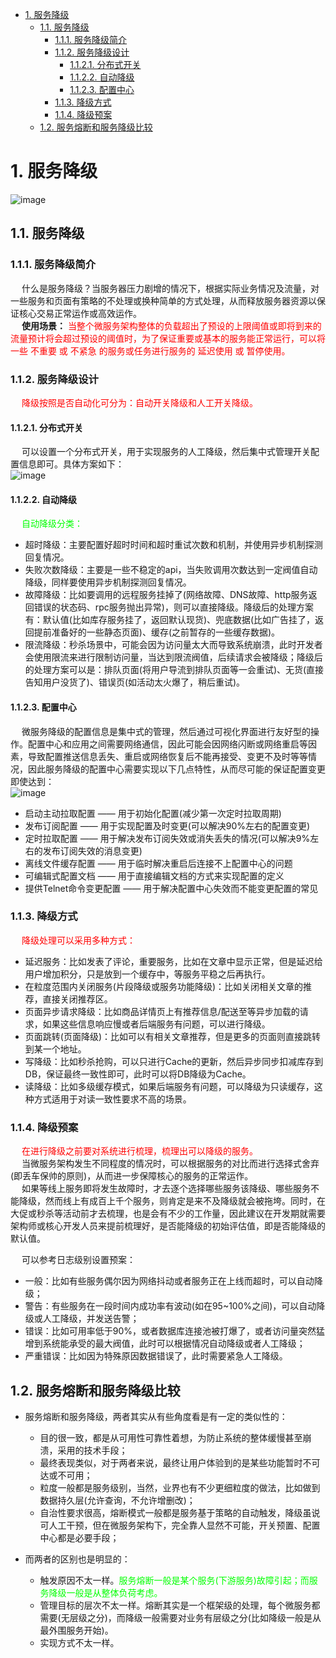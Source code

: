 
<!-- TOC -->

- [1. 服务降级](#1-服务降级)
    - [1.1. 服务降级](#11-服务降级)
        - [1.1.1. 服务降级简介](#111-服务降级简介)
        - [1.1.2. 服务降级设计](#112-服务降级设计)
            - [1.1.2.1. 分布式开关](#1121-分布式开关)
            - [1.1.2.2. 自动降级](#1122-自动降级)
            - [1.1.2.3. 配置中心](#1123-配置中心)
        - [1.1.3. 降级方式](#113-降级方式)
        - [1.1.4. 降级预案](#114-降级预案)
    - [1.2. 服务熔断和服务降级比较](#12-服务熔断和服务降级比较)

<!-- /TOC -->

# 1. 服务降级
![image](https://gitee.com/wt1814/pic-host/raw/master/images/microService/problems/problem-36.png)  

## 1.1. 服务降级  
### 1.1.1. 服务降级简介  
&emsp; 什么是服务降级？当服务器压力剧增的情况下，根据实际业务情况及流量，对一些服务和页面有策略的不处理或换种简单的方式处理，从而释放服务器资源以保证核心交易正常运作或高效运作。  
&emsp; **使用场景：** <font color = "red">当整个微服务架构整体的负载超出了预设的上限阈值或即将到来的流量预计将会超过预设的阈值时，为了保证重要或基本的服务能正常运行，可以将一些 不重要 或 不紧急 的服务或任务进行服务的 延迟使用 或 暂停使用。</font>  

### 1.1.2. 服务降级设计    
&emsp; <font color = "red">降级按照是否自动化可分为：自动开关降级和人工开关降级。</font>  

#### 1.1.2.1. 分布式开关  
&emsp; 可以设置一个分布式开关，用于实现服务的人工降级，然后集中式管理开关配置信息即可。具体方案如下：  
![image](https://gitee.com/wt1814/pic-host/raw/master/images/microService/problems/problem-34.png)  

#### 1.1.2.2. 自动降级  
&emsp; <font color = "lime">自动降级分类：</font>  

* 超时降级：主要配置好超时时间和超时重试次数和机制，并使用异步机制探测回复情况。  
* 失败次数降级：主要是一些不稳定的api，当失败调用次数达到一定阀值自动降级，同样要使用异步机制探测回复情况。  
* 故障降级：比如要调用的远程服务挂掉了(网络故障、DNS故障、http服务返回错误的状态码、rpc服务抛出异常)，则可以直接降级。降级后的处理方案有：默认值(比如库存服务挂了，返回默认现货)、兜底数据(比如广告挂了，返回提前准备好的一些静态页面)、缓存(之前暂存的一些缓存数据)。  
* 限流降级：秒杀场景中，可能会因为访问量太大而导致系统崩溃，此时开发者会使用限流来进行限制访问量，当达到限流阀值，后续请求会被降级；降级后的处理方案可以是：排队页面(将用户导流到排队页面等一会重试)、无货(直接告知用户没货了)、错误页(如活动太火爆了，稍后重试)。  

#### 1.1.2.3. 配置中心  
&emsp; 微服务降级的配置信息是集中式的管理，然后通过可视化界面进行友好型的操作。配置中心和应用之间需要网络通信，因此可能会因网络闪断或网络重启等因素，导致配置推送信息丢失、重启或网络恢复后不能再接受、变更不及时等等情况，因此服务降级的配置中心需要实现以下几点特性，从而尽可能的保证配置变更即使达到：    
![image](https://gitee.com/wt1814/pic-host/raw/master/images/microService/problems/problem-35.png)  

* 启动主动拉取配置 —— 用于初始化配置(减少第一次定时拉取周期)  
* 发布订阅配置 —— 用于实现配置及时变更(可以解决90%左右的配置变更)  
* 定时拉取配置 —— 用于解决发布订阅失效或消失丢失的情况(可以解决9%左右的发布订阅失效的消息变更)  
* 离线文件缓存配置 —— 用于临时解决重启后连接不上配置中心的问题  
* 可编辑式配置文档 —— 用于直接编辑文档的方式来实现配置的定义  
* 提供Telnet命令变更配置 —— 用于解决配置中心失效而不能变更配置的常见  

### 1.1.3. 降级方式  
&emsp; <font color = "red">降级处理可以采用多种方式：</font>  

* 延迟服务：比如发表了评论，重要服务，比如在文章中显示正常，但是延迟给用户增加积分，只是放到一个缓存中，等服务平稳之后再执行。  
* 在粒度范围内关闭服务(片段降级或服务功能降级)：比如关闭相关文章的推荐，直接关闭推荐区。  
* 页面异步请求降级：比如商品详情页上有推荐信息/配送至等异步加载的请求，如果这些信息响应慢或者后端服务有问题，可以进行降级。  
* 页面跳转(页面降级)：比如可以有相关文章推荐，但是更多的页面则直接跳转到某一个地址。  
* 写降级：比如秒杀抢购，可以只进行Cache的更新，然后异步同步扣减库存到DB，保证最终一致性即可，此时可以将DB降级为Cache。  
* 读降级：比如多级缓存模式，如果后端服务有问题，可以降级为只读缓存，这种方式适用于对读一致性要求不高的场景。  

### 1.1.4. 降级预案  
&emsp; <font color = "red">在进行降级之前要对系统进行梳理，梳理出可以降级的服务。</font>  
&emsp; 当微服务架构发生不同程度的情况时，可以根据服务的对比而进行选择式舍弃(即丢车保帅的原则)，从而进一步保障核心的服务的正常运作。  
&emsp; 如果等线上服务即将发生故障时，才去逐个选择哪些服务该降级、哪些服务不能降级，然而线上有成百上千个服务，则肯定是来不及降级就会被拖垮。同时，在大促或秒杀等活动前才去梳理，也是会有不少的工作量，因此建议在开发期就需要架构师或核心开发人员来提前梳理好，是否能降级的初始评估值，即是否能降级的默认值。  
<!-- 为了便于批量操作微服务架构中服务的降级，可以从全局的角度来建立服务重要程度的评估模型，如果有条件的话，建议可以使用 层次分析法(The analytic hierarchy process，简称AHP) 的数学建模模型(或其它模型)来进行定性和定量的评估，而层次分析法的基本思路是人对一个复杂的决策问题的思维和判断过程大体上是一样的。  -->
&emsp; 可以参考日志级别设置预案：  

* 一般：比如有些服务偶尔因为网络抖动或者服务正在上线而超时，可以自动降级；  
* 警告：有些服务在一段时间内成功率有波动(如在95~100%之间)，可以自动降级或人工降级，并发送告警；  
* 错误：比如可用率低于90%，或者数据库连接池被打爆了，或者访问量突然猛增到系统能承受的最大阀值，此时可以根据情况自动降级或者人工降级；  
* 严重错误：比如因为特殊原因数据错误了，此时需要紧急人工降级。  

## 1.2. 服务熔断和服务降级比较  
* 服务熔断和服务降级，两者其实从有些角度看是有一定的类似性的：  
    * 目的很一致，都是从可用性可靠性着想，为防止系统的整体缓慢甚至崩溃，采用的技术手段；
    * 最终表现类似，对于两者来说，最终让用户体验到的是某些功能暂时不可达或不可用；
    * 粒度一般都是服务级别，当然，业界也有不少更细粒度的做法，比如做到数据持久层(允许查询，不允许增删改)；
    * 自治性要求很高，熔断模式一般都是服务基于策略的自动触发，降级虽说可人工干预，但在微服务架构下，完全靠人显然不可能，开关预置、配置中心都是必要手段；

* 而两者的区别也是明显的：
    * 触发原因不太一样。<font color = "lime">服务熔断一般是某个服务(下游服务)故障引起；而服务降级一般是从整体负荷考虑。</font>
    * 管理目标的层次不太一样。熔断其实是一个框架级的处理，每个微服务都需要(无层级之分)，而降级一般需要对业务有层级之分(比如降级一般是从最外围服务开始)。
    * 实现方式不太一样。